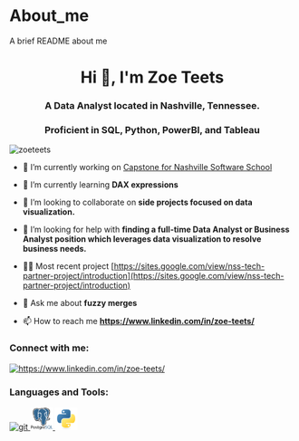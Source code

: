 # About_me
A brief README about me

<h1 align="center">Hi 👋, I'm Zoe Teets</h1>
<h3 align="center">A Data Analyst located in Nashville, Tennessee.</h3>
<h3 align="center">Proficient in SQL, Python, PowerBI, and Tableau</h3>

<p align="left"> <img src="https://komarev.com/ghpvc/?username=zoeteets&label=Profile%20views&color=0e75b6&style=flat" alt="zoeteets" /> </p>

- 🔭 I’m currently working on [Capstone for Nashville Software School](https://github.com/zoeteets/capstone)

- 🌱 I’m currently learning **DAX expressions**

- 👯 I’m looking to collaborate on **side projects focused on data visualization.**

- 🤝 I’m looking for help with **finding a full-time Data Analyst or Business Analyst position which leverages data visualization to resolve business needs.**

- 👨‍💻 Most recent project [https://sites.google.com/view/nss-tech-partner-project/introduction](https://sites.google.com/view/nss-tech-partner-project/introduction)

- 💬 Ask me about **fuzzy merges**

- 📫 How to reach me **https://www.linkedin.com/in/zoe-teets/**

<h3 align="left">Connect with me:</h3>
<p align="left">
<a href="https://linkedin.com/in/https://www.linkedin.com/in/zoe-teets/" target="blank"><img align="center" src="https://raw.githubusercontent.com/rahuldkjain/github-profile-readme-generator/master/src/images/icons/Social/linked-in-alt.svg" alt="https://www.linkedin.com/in/zoe-teets/" height="30" width="40" /></a>
</p>

<h3 align="left">Languages and Tools:</h3>
<p align="left"> <a href="https://git-scm.com/" target="_blank" rel="noreferrer"> <img src="https://www.vectorlogo.zone/logos/git-scm/git-scm-icon.svg" alt="git" width="40" height="40"/> </a> <a href="https://www.postgresql.org" target="_blank" rel="noreferrer"> <img src="https://raw.githubusercontent.com/devicons/devicon/master/icons/postgresql/postgresql-original-wordmark.svg" alt="postgresql" width="40" height="40"/> </a> <a href="https://www.python.org" target="_blank" rel="noreferrer"> <img src="https://raw.githubusercontent.com/devicons/devicon/master/icons/python/python-original.svg" alt="python" width="40" height="40"/> </a> </p>
